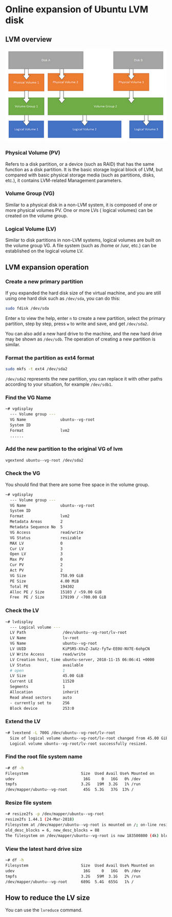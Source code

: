 # Online expansion of Ubuntu LVM disk

## LVM overview

![img.png](lvm.png)

### Physical Volume (PV)

Refers to a disk partition, or a device (such as RAID) that has the same function as a disk partition. It is the basic
storage logical block of LVM, but compared with basic physical storage media (such as partitions, disks, etc.), it
contains LVM-related Management parameters.

### Volume Group (VG)

Similar to a physical disk in a non-LVM system, it is composed of one or more physical volumes PV. One or more LVs (
logical volumes) can be created on the volume group.

### Logical Volume (LV)

Similar to disk partitions in non-LVM systems, logical volumes are built on the volume group VG. A file system (such as
/home or /usr, etc.) can be established on the logical volume LV.

## LVM expansion operation

### Create a new primary partition

If you expanded the hard disk size of the virtual machine, and you are still using one hard disk such as `/dev/sda`, you
can do this:

```bash
sudo fdisk /dev/sda
```

Enter `m` to view the help, enter `n` to create a new partition, select the primary partition, step by step, press `w`
to write and save, and get `/dev/sda2`.

You can also add a new hard drive to the machine, and the new hard drive may be shown as `/dev/sdb`. The operation of
creating a new partition is similar.

### Format the partition as ext4 format

```bash
sudo mkfs -t ext4 /dev/sda2
```

`/dev/sda2` represents the new partition, you can replace it with other paths according to your situation, for
example `/dev/sdb1`.

### Find the VG Name

```bash
~# vgdisplay
  --- Volume group ---
  VG Name               ubuntu--vg-root
  System ID
  Format                lvm2
  ......
````

### Add the new partition to the original VG of lvm

```bash
vgextend ubuntu--vg-root /dev/sda2
```

### Check the VG

You should find that there are some free space in the volume group.

```bash
~# vgdisplay
  --- Volume group ---
  VG Name               ubuntu--vg-root
  System ID
  Format                lvm2
  Metadata Areas        2
  Metadata Sequence No  5
  VG Access             read/write
  VG Status             resizable
  MAX LV                0
  Cur LV                3
  Open LV               3
  Max PV                0
  Cur PV                2
  Act PV                2
  VG Size               758.99 GiB
  PE Size               4.00 MiB
  Total PE              194302
  Alloc PE / Size       15103 / <59.00 GiB
  Free  PE / Size       179199 / <700.00 GiB
````

### Check the LV

```bash
~# lvdisplay
  --- Logical volume ---
  LV Path                /dev/ubuntu--vg-root/lv-root
  LV Name                lv-root
  VG Name                ubuntu--vg-root
  LV UUID                KiPSR5-XXvZ-JaXz-fyTw-EE0U-NV7E-6ohpCN
  LV Write Access        read/write
  LV Creation host, time ubuntu-server, 2018-11-15 06:06:41 +0000
  LV Status              available
  # open                 1
  LV Size                45.00 GiB
  Current LE             11520
  Segments               1
  Allocation             inherit
  Read ahead sectors     auto
  - currently set to     256
  Block device           253:0
```

### Extend the LV

```bash
~# lvextend -L 700G /dev/ubuntu--vg-root/lv-root
  Size of logical volume ubuntu--vg-root/lv-root changed from 45.00 GiB (11520 extents) to 700.00 GiB (179200 extents).
  Logical volume ubuntu--vg-root/lv-root successfully resized.
```

### Find the root file system name

```bash
~# df -h
Filesystem                       Size  Used Avail Use% Mounted on
udev                              16G     0   16G   0% /dev
tmpfs                            3.2G   19M  3.2G   1% /run
/dev/mapper/ubuntu--vg-root       45G  5.3G   37G  13% /
```

### Resize file system

```bash
~# resize2fs -p /dev/mapper/ubuntu--vg-root
resize2fs 1.44.1 (24-Mar-2018)
Filesystem at /dev/mapper/ubuntu--vg-root is mounted on /; on-line resizing required
old_desc_blocks = 6, new_desc_blocks = 88
The filesystem on /dev/mapper/ubuntu--vg-root is now 183500800 (4k) blocks long.
```

### View the latest hard drive size

```bash
~# df -h
Filesystem                       Size  Used Avail Use% Mounted on
udev                              16G     0   16G   0% /dev
tmpfs                            3.2G   59M  3.1G   2% /run
/dev/mapper/ubuntu--vg-root      689G  5.4G  655G   1% /
```

## How to reduce the LV size

You can use the `lvreduce` command.